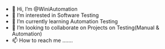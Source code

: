 - 👋 Hi, I’m @WiniAutomation
- 👀 I’m interested in Software Testing
- 🌱 I’m currently learning Automation Testing
- 💞️ I’m looking to collaborate on Projects on Testing(Manual & Automation)
- 📫 How to reach me .......

<!---
WiniAutomation/WiniAutomation is a ✨ special ✨ repository because its `README.md` (this file) appears on your GitHub profile.
You can click the Preview link to take a look at your changes.
--->
